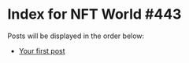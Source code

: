 # Index for NFT World #443
Posts will be displayed in the order below:

- [Your first post](./001-first.md)


